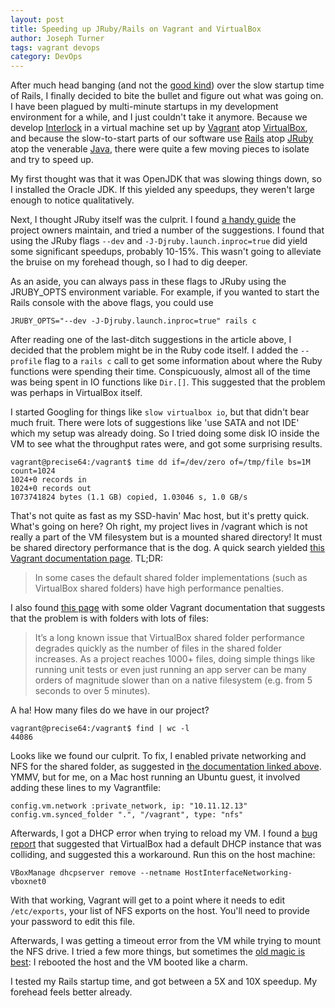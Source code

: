 ```yaml
---
layout: post
title: Speeding up JRuby/Rails on Vagrant and VirtualBox
author: Joseph Turner
tags: vagrant devops
category: DevOps
---
```

After much head banging (and not the [good
kind](https://www.youtube.com/watch?v=389DkzjHpus)) over the slow
startup time of Rails, I finally decided to bite the bullet and figure
out what was going on. I have been plagued by multi-minute startups in
my development environment for a while, and I just couldn't take it
anymore. Because we develop
[Interlock](http://www.mobilesystem7.com/interlock/) in a virtual machine
set up by [Vagrant](http://www.vagrantup.com/) atop [VirtualBox](https://www.virtualbox.org/), and because the slow-to-start parts of our
software use [Rails](http://rubyonrails.org/) atop [JRuby](http://jruby.org/) atop the venerable [Java](https://www.java.com/en/), there were quite
a few moving pieces to isolate and try to speed up.

My first thought was that it was OpenJDK that was slowing things down,
so I installed the Oracle JDK. If this yielded any speedups, they
weren't large enough to notice qualitatively.

Next, I thought JRuby itself was the culprit. I found [a handy
guide](https://github.com/jruby/jruby/wiki/Improving-startup-time) the
project owners maintain, and tried a number of the suggestions. I found
that using the JRuby flags `--dev` and `-J-Djruby.launch.inproc=true`
did yield some significant speedups, probably 10-15%. This wasn't going
to alleviate the bruise on my forehead though, so I had to dig deeper.

As an aside, you can always pass in these flags to JRuby using the
JRUBY_OPTS environment variable. For example, if you wanted to start the
Rails console with the above flags, you could use
    
    JRUBY_OPTS="--dev -J-Djruby.launch.inproc=true" rails c

After reading one of the last-ditch suggestions in the article above, 
I decided that the problem might be in the Ruby code itself. I added the
`--profile` flag to a `rails c` call to get some information about where the Ruby functions
were spending their time. Conspicuously, almost all of the time was
being spent in IO functions like `Dir.[]`. This suggested that the
problem was perhaps in VirtualBox itself.

I started Googling for things like `slow virtualbox io`, but that didn't
bear much fruit. There were lots of suggestions like 'use SATA and not
IDE' which my setup was already doing. So I tried doing some disk IO
inside the VM to see what the throughput rates were, and got some
surprising results.

    vagrant@precise64:/vagrant$ time dd if=/dev/zero of=/tmp/file bs=1M
    count=1024
    1024+0 records in
    1024+0 records out
    1073741824 bytes (1.1 GB) copied, 1.03046 s, 1.0 GB/s 

That's not quite as fast as my SSD-havin' Mac host, but it's pretty
quick. What's going on here? Oh right, my project lives in /vagrant
which is not really a part of the VM filesystem but is a mounted shared
directory! It must be shared directory performance that is the dog. A
quick search yielded [this Vagrant documentation
page](http://docs.vagrantup.com/v2/synced-folders/nfs.html). TL;DR:

> In some cases the default shared folder implementations (such as
VirtualBox shared folders) have high performance penalties.

I also found [this page](http://docs-v1.vagrantup.com/v1/docs/nfs.html)
with some older Vagrant documentation that suggests that the problem is
with folders with lots of files:

> It’s a long known issue that VirtualBox shared folder performance
degrades quickly as the number of files in the shared folder increases.
As a project reaches 1000+ files, doing simple things like running unit
tests or even just running an app server can be many orders of magnitude
slower than on a native filesystem (e.g. from 5 seconds to over 5
minutes).

A ha! How many files do we have in our project?

    vagrant@precise64:/vagrant$ find | wc -l
    44086

Looks like we found our culprit. To fix, I enabled private networking
and NFS for the shared folder, as suggested in [the documentation linked
above](http://docs.vagrantup.com/v2/synced-folders/nfs.html). YMMV, but
for me, on a Mac host running an Ubuntu guest, it involved adding these
lines to my Vagrantfile:
    
    config.vm.network :private_network, ip: "10.11.12.13"
    config.vm.synced_folder ".", "/vagrant", type: "nfs"

Afterwards, I got a DHCP error when trying to reload my VM. I found a
[bug report](https://github.com/mitchellh/vagrant/issues/3083) that suggested that VirtualBox had a default DHCP instance
that was colliding, and suggested this a workaround. Run this on the
host machine:

    VBoxManage dhcpserver remove --netname HostInterfaceNetworking-vboxnet0

With that working, Vagrant will get to a point where it needs to edit
`/etc/exports`, your list of NFS exports on the host. You'll need to
provide your password to edit this file.

Afterwards, I was getting a timeout error from the VM while trying to
mount the NFS drive. I tried a few more things, but sometimes the [old
magic is best](http://www.penny-arcade.com/news/post/2008/05/19):
I rebooted the host and the VM booted like a charm.

I tested my Rails startup time, and got between a 5X and 10X speedup. My
forehead feels better already.

